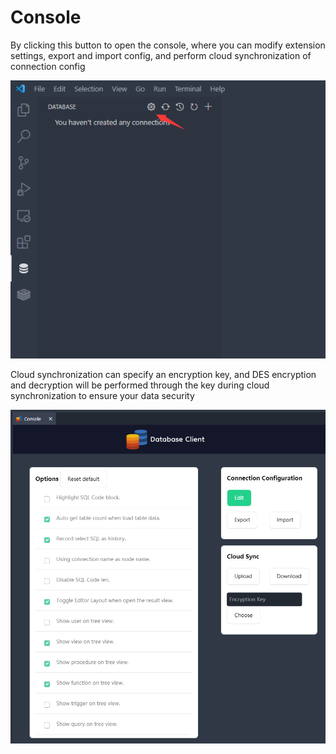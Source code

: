 # Console

By clicking this button to open the console, where you can modify extension settings, export and import config, and perform cloud synchronization of connection config

![](image/console/1646791881361.png)

Cloud synchronization can specify an encryption key, and DES encryption and decryption will be performed through the key during cloud synchronization to ensure your data security

![](image/console/1646792025769.png)
